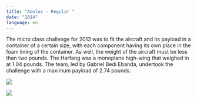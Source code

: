 ```yaml
---
title: "Aeolus - Regular "
date: "2014"
language: en
---
```

The micro class challenge for 2013 was to fit the aircraft and its payload in a container of a certain size, with each component having its own place in the foam lining of the container. As well, the weight of the aircraft must be less than two pounds. The Harfang was a monoplane high-wing that weighed in at 1.04 pounds. The team, led by Gabriel Bedi Ebanda, undertook the challenge with a maximum payload of 2.74 pounds.

![](https://res.cloudinary.com/decninixz/image/upload/v1595351791/2014aeolus2_j5ha6j.png)

![](https://res.cloudinary.com/decninixz/image/upload/v1595351788/2014aeolus1_tawodg.png)
